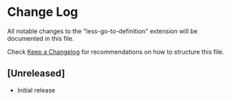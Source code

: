# Change Log

All notable changes to the "less-go-to-definition" extension will be documented in this file.

Check [Keep a Changelog](http://keepachangelog.com/) for recommendations on how to structure this file.

## [Unreleased]

- Initial release